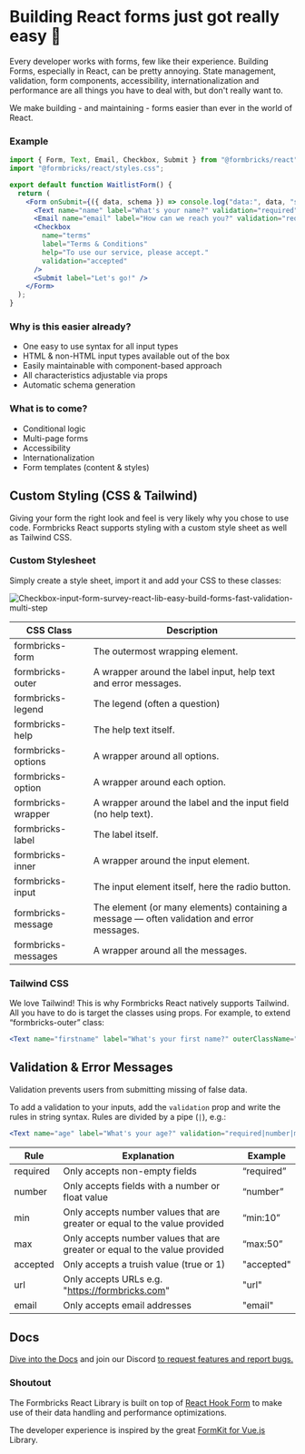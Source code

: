 # Building React forms just got really easy 🤸

Every developer works with forms, few like their experience. Building Forms, especially in React, can be pretty annoying. State management, validation, form components, accessibility, internationalization and performance are all things you have to deal with, but don't really want to.

We make building - and maintaining - forms easier than ever in the world of React.

### Example

```jsx
import { Form, Text, Email, Checkbox, Submit } from "@formbricks/react";
import "@formbricks/react/styles.css";

export default function WaitlistForm() {
  return (
    <Form onSubmit={({ data, schema }) => console.log("data:", data, "schema:", schema)}>
      <Text name="name" label="What's your name?" validation="required" />
      <Email name="email" label="How can we reach you?" validation="required|email" />
      <Checkbox
        name="terms"
        label="Terms & Conditions"
        help="To use our service, please accept."
        validation="accepted"
      />
      <Submit label="Let's go!" />
    </Form>
  );
}
```

### Why is this easier already?

- One easy to use syntax for all input types
- HTML & non-HTML input types available out of the box
- Easily maintainable with component-based approach
- All characteristics adjustable via props
- Automatic schema generation

### What is to come?

- Conditional logic
- Multi-page forms
- Accessibility
- Internationalization
- Form templates (content & styles)

## Custom Styling (CSS & Tailwind)

Giving your form the right look and feel is very likely why you chose to use code. Formbricks React supports styling with a custom style sheet as well as Tailwind CSS.

### Custom Stylesheet

Simply create a style sheet, import it and add your CSS to these classes:

![Checkbox-input-form-survey-react-lib-easy-build-forms-fast-validation-multi-step](https://user-images.githubusercontent.com/72809645/203558901-c692fa28-6b8e-44c7-a381-0779fd85853c.png)

| CSS Class           | Description                                                                                |
| ------------------- | ------------------------------------------------------------------------------------------ |
| formbricks-form     | The outermost wrapping element.                                                            |
| formbricks-outer    | A wrapper around the label input, help text and error messages.                            |
| formbricks-legend   | The legend (often a question)                                                              |
| formbricks-help     | The help text itself.                                                                      |
| formbricks-options  | A wrapper around all options.                                                              |
| formbricks-option   | A wrapper around each option.                                                              |
| formbricks-wrapper  | A wrapper around the label and the input field (no help text).                             |
| formbricks-label    | The label itself.                                                                          |
| formbricks-inner    | A wrapper around the input element.                                                        |
| formbricks-input    | The input element itself, here the radio button.                                           |
| formbricks-message  | The element (or many elements) containing a message — often validation and error messages. |
| formbricks-messages | A wrapper around all the messages.                                                         |

### Tailwind CSS

We love Tailwind! This is why Formbricks React natively supports Tailwind. All you have to do is target the classes using props. For example, to extend “formbricks-outer” class:

```jsx
<Text name="firstname" label="What's your first name?" outerClassName="bg-gray-800 my-5" />
```

## Validation & Error Messages

Validation prevents users from submitting missing of false data.

To add a validation to your inputs, add the `validation` prop and write the rules in string syntax. Rules are divided by a pipe (`|`), e.g.:

```jsx
<Text name="age" label="What's your age?" validation="required|number|min:0|max:100" />
```

| Rule     | Explanation                                                                | Example    |
| -------- | -------------------------------------------------------------------------- | ---------- |
| required | Only accepts non-empty fields                                              | “required” |
| number   | Only accepts fields with a number or float value                           | “number”   |
| min      | Only accepts number values that are greater or equal to the value provided | “min:10”   |
| max      | Only accepts number values that are greater or equal to the value provided | “max:50”   |
| accepted | Only accepts a truish value (true or 1)                                    | "accepted" |
| url      | Only accepts URLs e.g. "https://formbricks.com"                            | "url"      |
| email    | Only accepts email addresses                                               | "email"    |

## Docs

[Dive into the Docs](https://formbricks.com/docs) and join our Discord [to request features and report bugs.](https://formbricks.com/discord)

### Shoutout

The Formbricks React Library is built on top of [React Hook Form](https://react-hook-form.com/) to make use of their data handling and performance optimizations.

The developer experience is inspired by the great [FormKit for Vue.js](https://formkit.com/) Library.
